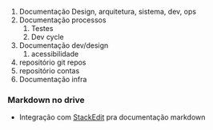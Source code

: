 
1. Documentação Design, arquitetura, sistema, dev, ops
2. Documentação processos
	1. Testes
	2. Dev cycle
3. Documentação dev/design
	1. acessibilidade
4. repositório git repos
5. repositório contas
6. Documentação infra

### Markdown no drive
- Integração com [StackEdit](https://stackedit.io/app#) pra documentação markdown

